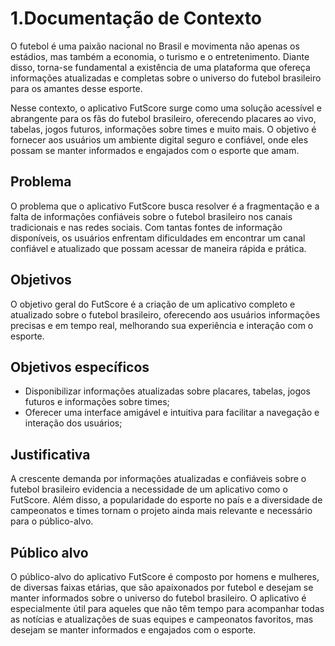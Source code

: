 # 1.Documentação de Contexto
 
O futebol é uma paixão nacional no Brasil e movimenta não apenas os estádios, mas também a economia, o turismo e o entretenimento. Diante disso, torna-se fundamental a existência de uma plataforma que ofereça informações atualizadas e completas sobre o universo do futebol brasileiro para os amantes desse esporte.
 
Nesse contexto, o aplicativo FutScore surge como uma solução acessível e abrangente para os fãs do futebol brasileiro, oferecendo placares ao vivo, tabelas, jogos futuros, informações sobre times e muito mais. O objetivo é fornecer aos usuários um ambiente digital seguro e confiável, onde eles possam se manter informados e engajados com o esporte que amam.
 
## Problema
 
O problema que o aplicativo FutScore busca resolver é a fragmentação e a falta de informações confiáveis sobre o futebol brasileiro nos canais tradicionais e nas redes sociais. Com tantas fontes de informação disponíveis, os usuários enfrentam dificuldades em encontrar um canal confiável e atualizado que possam acessar de maneira rápida e prática.
 
## Objetivos
 
O objetivo geral do FutScore é a criação de um aplicativo completo e atualizado sobre o futebol brasileiro, oferecendo aos usuários informações precisas e em tempo real, melhorando sua experiência e interação com o esporte.
 
## Objetivos específicos
 
- Disponibilizar informações atualizadas sobre placares, tabelas, jogos futuros e informações sobre times;
- Oferecer uma interface amigável e intuitiva para facilitar a navegação e interação dos usuários;
 
## Justificativa
 
A crescente demanda por informações atualizadas e confiáveis sobre o futebol brasileiro evidencia a necessidade de um aplicativo como o FutScore. Além disso, a popularidade do esporte no país e a diversidade de campeonatos e times tornam o projeto ainda mais relevante e necessário para o público-alvo.
 
## Público alvo
 
O público-alvo do aplicativo FutScore é composto por homens e mulheres, de diversas faixas etárias, que são apaixonados por futebol e desejam se manter informados sobre o universo do futebol brasileiro. O aplicativo é especialmente útil para aqueles que não têm tempo para acompanhar todas as notícias e atualizações de suas equipes e campeonatos favoritos, mas desejam se manter informados e engajados com o esporte.
